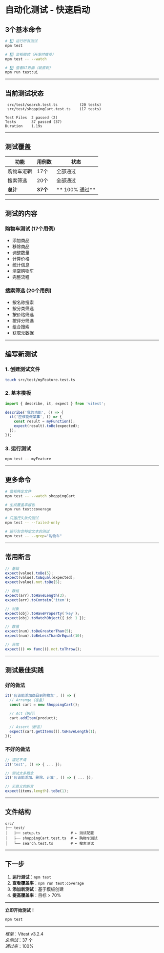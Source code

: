 #  自动化测试 - 快速启动

##  3个基本命令

```bash
# 1️⃣ 运行所有测试
npm test

# 2️⃣ 监视模式（开发时推荐）
npm test -- --watch

# 3️⃣ 查看UI界面（最直观）
npm run test:ui
```

---

##  当前测试状态

```
 src/test/search.test.ts          (20 tests)
 src/test/shoppingCart.test.ts    (17 tests)

Test Files  2 passed (2)
Tests       37 passed (37)
Duration    1.19s
```

---

##  测试覆盖

| 功能 | 用例数 | 状态 |
|------|--------|------|
| 购物车逻辑 | 17个 |  全部通过 |
| 搜索筛选 | 20个 |  全部通过 |
| **总计** | **37个** | ** 100% 通过** |

---

##  测试的内容

### 购物车测试 (17个用例)
-  添加商品
-  移除商品
-  调整数量
-  计算价格
-  统计信息
-  清空购物车
-  完整流程

### 搜索筛选 (20个用例)
-  按名称搜索
-  按分类筛选
-  按价格筛选
-  按评分筛选
-  组合搜索
-  获取元数据

---

##  编写新测试

### 1. 创建测试文件
```bash
touch src/test/myFeature.test.ts
```

### 2. 基本模板
```typescript
import { describe, it, expect } from 'vitest';

describe('我的功能', () => {
  it('应该能做某事', () => {
    const result = myFunction();
    expect(result).toBe(expected);
  });
});
```

### 3. 运行测试
```bash
npm test -- myFeature
```

---

##  更多命令

```bash
# 监视特定文件
npm test -- --watch shoppingCart

# 生成覆盖率报告
npm run test:coverage

# 只运行失败的测试
npm test -- --failed-only

# 运行包含特定文本的测试
npm test -- --grep="购物车"
```

---

##  常用断言

```typescript
// 基础
expect(value).toBe(5);
expect(value).toEqual(expected);
expect(value).not.toBe(5);

// 数组
expect(arr).toHaveLength(3);
expect(arr).toContain('item');

// 对象
expect(obj).toHaveProperty('key');
expect(obj).toMatchObject({ id: 1 });

// 数值
expect(num).toBeGreaterThan(5);
expect(num).toBeLessThanOrEqual(10);

// 异常
expect(() => func()).not.toThrow();
```

---

##  测试最佳实践

###  好的做法
```typescript
it('应该能添加商品到购物车', () => {
  // Arrange（准备）
  const cart = new ShoppingCart();

  // Act（执行）
  cart.addItem(product);

  // Assert（断言）
  expect(cart.getItems()).toHaveLength(1);
});
```

###  不好的做法
```typescript
// 描述不清
it('test', () => { ... });

// 测试太多概念
it('应该能添加、删除、计算', () => { ... });

// 无意义的断言
expect(items.length).toBe(1);
```

---

##  文件结构

```
src/
├── test/
│   ├── setup.ts              # ← 测试配置
│   ├── shoppingCart.test.ts  # ← 购物车测试
│   └── search.test.ts        # ← 搜索测试
```

---

##  下一步

1. **运行测试**：`npm test`
2. **查看覆盖率**：`npm run test:coverage`
3. **添加新测试**：基于模板创建
4. **提高覆盖率**：目标 > 70%

---

**立即开始测试！** 

```bash
npm test
```

---

*框架*：Vitest v3.2.4  
*总测试*：37 个  
*通过率*：100% 
































